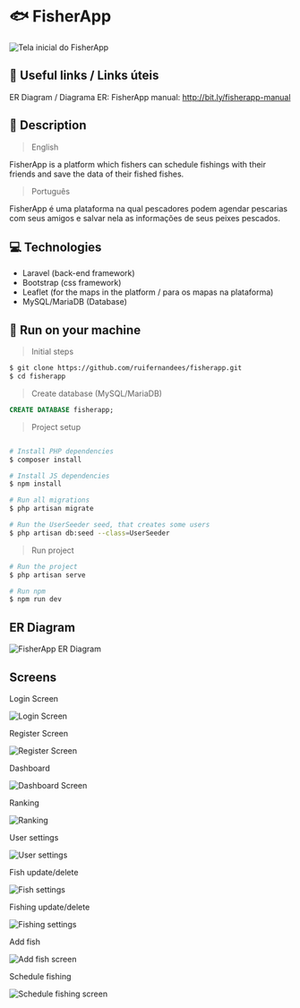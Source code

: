 # 🐟 FisherApp
<img src="public/images/prints/welcome-not-auth.png" alt="Tela inicial do FisherApp">

## 🔗 Useful links / Links úteis
ER Diagram / Diagrama ER: 
FisherApp manual: http://bit.ly/fisherapp-manual

## 📝 Description
> English

FisherApp is a platform which fishers can schedule fishings with their friends and save the data of their fished fishes.

> Português

FisherApp é uma plataforma na qual pescadores podem agendar pescarias com seus amigos e salvar nela as informações de seus peixes pescados.

## 💻 Technologies
- Laravel (back-end framework)
- Bootstrap (css framework)
- Leaflet (for the maps in the platform / para os mapas na plataforma)
- MySQL/MariaDB (Database)

## 🚀 Run on your machine
> Initial steps
```bash
$ git clone https://github.com/ruifernandees/fisherapp.git
$ cd fisherapp
```

>Create database (MySQL/MariaDB)
```sql
CREATE DATABASE fisherapp;
```

> Project setup
```bash

# Install PHP dependencies
$ composer install

# Install JS dependencies
$ npm install

# Run all migrations
$ php artisan migrate

# Run the UserSeeder seed, that creates some users
$ php artisan db:seed --class=UserSeeder

```

> Run project
```bash
# Run the project
$ php artisan serve

# Run npm
$ npm run dev
```

## ER Diagram
<img src="public/images/er-diagram/er-diagram.jpg" alt="FisherApp ER Diagram">

## Screens
<div>
    <p>Login Screen</p>
    <img src="public/images/prints/login.png" alt="Login Screen">
</div>
<div>
    <p>Register Screen</p>
    <img src="public/images/prints/register.png" alt="Register Screen">
</div>
<div>
    <p>Dashboard</p>
    <img src="public/images/prints/dashboard.png" alt="Dashboard Screen">
</div>
<div>
    <p>Ranking</p>
    <img src="public/images/prints/ranking.png" alt="Ranking">
</div>
<div>
    <p>User settings</p>
    <img src="public/images/prints/update-and-delete-user.png" alt="User settings">
</div>
<div>
    <p>Fish update/delete</p>
    <img src="public/images/prints/update-and-delete-fish.png" alt="Fish settings">
</div>
<div>
    <p>Fishing update/delete</p>
    <img src="public/images/prints/update-and-delete-fishing.png" alt="Fishing settings">
</div>
<div>
    <p>Add fish</p>
    <img src="public/images/prints/add-fish.png" alt="Add fish screen">
</div>
<div>
    <p>Schedule fishing</p>
    <img src="public/images/prints/schedule-fishing.png" alt="Schedule fishing screen">
</div>
